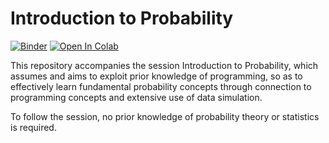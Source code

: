 # Introduction to Probability 

[![Binder](https://mybinder.org/badge_logo.svg)](https://mybinder.org/v2/gh/uio-bmi/stats_for_cs/HEAD?labpath=Session1_ProbabilityIntro.ipynb)
[![Open In Colab](https://colab.research.google.com/assets/colab-badge.svg)](https://colab.research.google.com/github/uio-bmi/stats_for_cs/blob/main/Session1_ProbabilityIntro.ipynb)

This repository accompanies the session Introduction to Probability, which assumes and aims to exploit prior knowledge of programming, 
so as to effectively learn fundamental probability concepts through connection to programming concepts and extensive use of data simulation.

To follow the session, no prior knowledge of probability theory or statistics is required.

